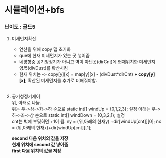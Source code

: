 # 시뮬레이션+bfs  
### 난이도 : 골드5  



1. 미세먼지확산  
    * 연산을 위해 copy 맵 초기화  
    * que에 현재 미세먼지가 있는 곳 넣어줌  
    * 네방향중 공기청정기가 아니고 벽이 아닌곳(dirCnt)에 현재위치한 미세먼지양/5(divDust)를 확산시킴  
    * 현재 위치는 -> copy[y][x] = map[y][x] - (divDust*dirCnt) **+ copy[y][x]**; 확산된 미세먼지를 추가로 더해줘야함.  
    <br>  
    
2. 공기청정기제어   
    위, 아래로 나눔.  
    위는 우->상->좌->하 순으로 static int[] windUp = {0,1,2,3}; 설정
    아래는 우->하->좌->상 순으로 static int[] windDown = {0,3,2,1}; 설정  
    cnt는 벽에 부딪히면 +1이 됨.
    ny = (위,아래의 현재y) +dir[windUp[cnt]][0]; nx = (위,아래의 현재x)+dir[windUp[cnt]][1];
    
    **second 다음 위치의 값을 저장**  
    **현재 위치에 second 값 넣어줌**  
    **first 다음 위치의 값을 저장**  
    
    
